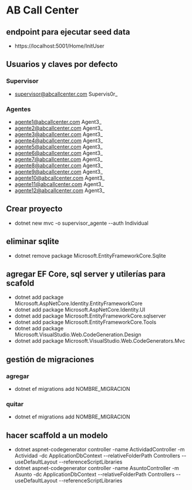# AB Call Center
## endpoint para ejecutar seed data
- https://localhost:5001/Home/InitUser

## Usuarios y claves por defecto
### Supervisor
- supervisor@abcallcenter.com Supervis0r_
### Agentes
- agente1@abcallcenter.com Agent3_
- agente2@abcallcenter.com Agent3_
- agente3@abcallcenter.com Agent3_
- agente4@abcallcenter.com Agent3_
- agente5@abcallcenter.com Agent3_
- agente6@abcallcenter.com Agent3_
- agente7@abcallcenter.com Agent3_
- agente8@abcallcenter.com Agent3_
- agente9@abcallcenter.com Agent3_
- agente10@abcallcenter.com Agent3_
- agente11@abcallcenter.com Agent3_
- agente12@abcallcenter.com Agent3_


## Crear proyecto
- dotnet new mvc -o supervisor_agente --auth Individual

## eliminar sqlite
- dotnet remove package Microsoft.EntityFrameworkCore.Sqlite

## agregar EF Core, sql server y utilerías para scafold
- dotnet add package Microsoft.AspNetCore.Identity.EntityFrameworkCore
- dotnet add package Microsoft.AspNetCore.Identity.UI
- dotnet add package Microsoft.EntityFrameworkCore.sqlserver
- dotnet add package Microsoft.EntityFrameworkCore.Tools
- dotnet add package Microsoft.VisualStudio.Web.CodeGeneration.Design
- dotnet add package Microsoft.VisualStudio.Web.CodeGenerators.Mvc

## gestión de migraciones
### agregar
- dotnet ef migrations add NOMBRE_MIGRACION
### quitar
- dotnet ef migrations add NOMBRE_MIGRACION

## hacer scaffold a un modelo
- dotnet aspnet-codegenerator controller -name ActividadController -m Actividad -dc ApplicationDbContext --relativeFolderPath Controllers --useDefaultLayout --referenceScriptLibraries
- dotnet aspnet-codegenerator controller -name AsuntoController -m Asunto -dc ApplicationDbContext --relativeFolderPath Controllers --useDefaultLayout --referenceScriptLibraries


